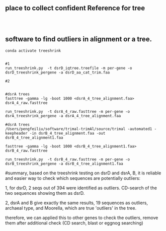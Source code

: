 ## place to collect confident Reference for tree

```



```



## software to find outliers in alignment or a tree. 
```
conda activate treeshrink


#1
run_treeshrink.py  -t dsrD_iqtree.treefile -m per-gene -o dsrD_treeshrink_pergene -a dsrD_aa_cat_trim.faa

#2


#dsrA trees
fasttree -gamma -lg -boot 1000 <dsrA_4_tree_alignment.faa> dsrA_4_raw.fasttree

run_treeshrink.py  -t dsrA_4_raw.fasttree -m per-gene -o dsrA_treeshrink_pergene -a dsrA_4_tree_alignment.faa

#dsrA trees
/Users/pengfeiliu/software/trimal-trimAl/source/trimal -automated1 -keepheader -in dsrB_4_tree_alignment.faa -out dsrB_4_tree_alignment1.faa

fasttree -gamma -lg -boot 1000 <dsrB_4_tree_alignment1.faa> dsrB_4_raw.fasttree

run_treeshrink.py  -t dsrB_4_raw.fasttree -m per-gene -o dsrB_treeshrink_pergene -a dsrB_4_tree_alignment1.faa

```

#summary, 
based on the treeshrink testing on dsrD and dsrA, B, it is reliable and easier way to check which sequences are potentially outliers:

1, for dsrD, 2 seqs out of 394 were identified as outliers. CD-search of the two sequences showing them as dsrD.

2, dsrA and B give exactly the same results, 19 sequences as outliers, archaeal type, and Moorella, which are true 'outliers' in the tree. 

therefore, we can applied this to other genes to check the outliers, remove them after additional check (CD search, blast or eggnog searching)

